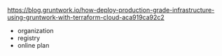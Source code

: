 https://blog.gruntwork.io/how-deploy-production-grade-infrastructure-using-gruntwork-with-terraform-cloud-aca919ca92c2

- organization
- registry
- online plan
